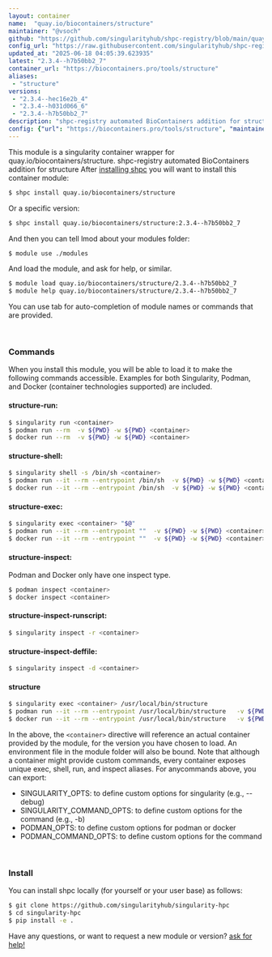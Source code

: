 ```yaml
---
layout: container
name:  "quay.io/biocontainers/structure"
maintainer: "@vsoch"
github: "https://github.com/singularityhub/shpc-registry/blob/main/quay.io/biocontainers/structure/container.yaml"
config_url: "https://raw.githubusercontent.com/singularityhub/shpc-registry/main/quay.io/biocontainers/structure/container.yaml"
updated_at: "2025-06-18 04:05:39.623935"
latest: "2.3.4--h7b50bb2_7"
container_url: "https://biocontainers.pro/tools/structure"
aliases:
 - "structure"
versions:
 - "2.3.4--hec16e2b_4"
 - "2.3.4--h031d066_6"
 - "2.3.4--h7b50bb2_7"
description: "shpc-registry automated BioContainers addition for structure"
config: {"url": "https://biocontainers.pro/tools/structure", "maintainer": "@vsoch", "description": "shpc-registry automated BioContainers addition for structure", "latest": {"2.3.4--h7b50bb2_7": "sha256:1295d738ae4ef24497d60930a7af5902f622ab16ec2757bcb69f50afb2f0ab36"}, "tags": {"2.3.4--hec16e2b_4": "sha256:1262296ea0fd9387033f22766b4ada46d8fb1ed475959bc57defe913293eceea", "2.3.4--h031d066_6": "sha256:f5dead4da22d9f2f1aac5e9b1b60f742d49202a2e7baf97c587e15bf6996cbba", "2.3.4--h7b50bb2_7": "sha256:1295d738ae4ef24497d60930a7af5902f622ab16ec2757bcb69f50afb2f0ab36"}, "docker": "quay.io/biocontainers/structure", "aliases": {"structure": "/usr/local/bin/structure"}}
---
```


This module is a singularity container wrapper for quay.io/biocontainers/structure.
shpc-registry automated BioContainers addition for structure
After [installing shpc](#install) you will want to install this container module:


```bash
$ shpc install quay.io/biocontainers/structure
```

Or a specific version:

```bash
$ shpc install quay.io/biocontainers/structure:2.3.4--h7b50bb2_7
```

And then you can tell lmod about your modules folder:

```bash
$ module use ./modules
```

And load the module, and ask for help, or similar.

```bash
$ module load quay.io/biocontainers/structure/2.3.4--h7b50bb2_7
$ module help quay.io/biocontainers/structure/2.3.4--h7b50bb2_7
```

You can use tab for auto-completion of module names or commands that are provided.

<br>

### Commands

When you install this module, you will be able to load it to make the following commands accessible.
Examples for both Singularity, Podman, and Docker (container technologies supported) are included.

#### structure-run:

```bash
$ singularity run <container>
$ podman run --rm  -v ${PWD} -w ${PWD} <container>
$ docker run --rm  -v ${PWD} -w ${PWD} <container>
```

#### structure-shell:

```bash
$ singularity shell -s /bin/sh <container>
$ podman run --it --rm --entrypoint /bin/sh  -v ${PWD} -w ${PWD} <container>
$ docker run --it --rm --entrypoint /bin/sh  -v ${PWD} -w ${PWD} <container>
```

#### structure-exec:

```bash
$ singularity exec <container> "$@"
$ podman run --it --rm --entrypoint ""  -v ${PWD} -w ${PWD} <container> "$@"
$ docker run --it --rm --entrypoint ""  -v ${PWD} -w ${PWD} <container> "$@"
```

#### structure-inspect:

Podman and Docker only have one inspect type.

```bash
$ podman inspect <container>
$ docker inspect <container>
```

#### structure-inspect-runscript:

```bash
$ singularity inspect -r <container>
```

#### structure-inspect-deffile:

```bash
$ singularity inspect -d <container>
```


#### structure

```bash
$ singularity exec <container> /usr/local/bin/structure
$ podman run --it --rm --entrypoint /usr/local/bin/structure   -v ${PWD} -w ${PWD} <container> -c " $@"
$ docker run --it --rm --entrypoint /usr/local/bin/structure   -v ${PWD} -w ${PWD} <container> -c " $@"
```



In the above, the `<container>` directive will reference an actual container provided
by the module, for the version you have chosen to load. An environment file in the
module folder will also be bound. Note that although a container
might provide custom commands, every container exposes unique exec, shell, run, and
inspect aliases. For anycommands above, you can export:

 - SINGULARITY_OPTS: to define custom options for singularity (e.g., --debug)
 - SINGULARITY_COMMAND_OPTS: to define custom options for the command (e.g., -b)
 - PODMAN_OPTS: to define custom options for podman or docker
 - PODMAN_COMMAND_OPTS: to define custom options for the command

<br>

### Install

You can install shpc locally (for yourself or your user base) as follows:

```bash
$ git clone https://github.com/singularityhub/singularity-hpc
$ cd singularity-hpc
$ pip install -e .
```

Have any questions, or want to request a new module or version? [ask for help!](https://github.com/singularityhub/singularity-hpc/issues)